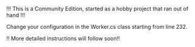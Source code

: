 !!! This is a Community Edition, started as a hobby project that ran out of hand !!!

Change your configuration in the Worker.cs class starting from line 232.

!! More detailed instructions will follow soon!!


